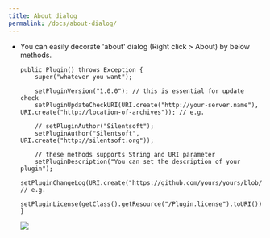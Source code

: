 ```yaml
---
title: About dialog
permalink: /docs/about-dialog/
---
```


* You can easily decorate 'about' dialog (Right click > About) by below methods.
  ```
  public Plugin() throws Exception {
      super("whatever you want");

      setPluginVersion("1.0.0"); // this is essential for update check
      setPluginUpdateCheckURI(URI.create("http://your-server.name"), URI.create("http://location-of-archives")); // e.g.

      // setPluginAuthor("Silentsoft");
      setPluginAuthor("Silentsoft", URI.create("http://silentsoft.org"));

      // these methods supports String and URI parameter
      setPluginDescription("You can set the description of your plugin");
      setPluginChangeLog(URI.create("https://github.com/yours/yours/blob/master/CHANGELOG.md")); // e.g.
      setPluginLicense(getClass().getResource("/Plugin.license").toURI());
  }
  ```

  ![]({{site.url}}/img/how-to-decorate-about-dialog.png)